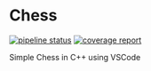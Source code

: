 # Chess
[![pipeline status](https://gitlab-ce.iut.u-bordeaux.fr/poo-lpro-19/stage-prog-sil/badges/master/pipeline.svg)](https://gitlab-ce.iut.u-bordeaux.fr/poo-lpro-19/stage-prog-sil/pipelines) [![coverage report](https://gitlab-ce.iut.u-bordeaux.fr/poo-lpro-19/stage-prog-sil/badges/master/coverage.svg)](http://alee.iut.bx1:9000/dashboard?id=my%3Astage-prog-sil)

Simple Chess in C++ using VSCode